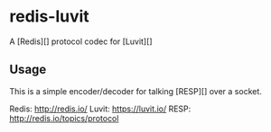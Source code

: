 # redis-luvit

A [Redis][] protocol codec for [Luvit][]

## Usage

This is a simple encoder/decoder for talking [RESP][] over a socket.


Redis: http://redis.io/
Luvit: https://luvit.io/
RESP: http://redis.io/topics/protocol
